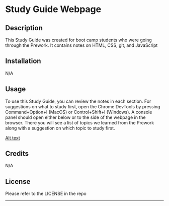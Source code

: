 # Study Guide Webpage

## Description

This Study Guide was created for boot camp students who were going through the Prework. It contains notes on HTML, CSS, git, and JavaScript


## Installation

N/A

## Usage

To use this Study Guide, you can review the notes in each section. For suggestions on what to study first, open the Chrome DevTools by pressing Command+Option+I (MacOS) or Control+Shift+I (Windows). A console panel should open either below or to the side of the webpage in the browser. There you will see a list of topics we learned from the Prework along with a suggestion on which topic to study first.

[Alt text](prework-study-guide\assets\image.png) 


## Credits

N/A

## License

Please refer to the LICENSE in the repo

---
